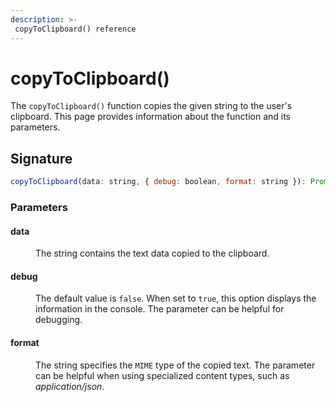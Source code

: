 ```yaml
---
description: >-
 copyToClipboard() reference
---
```

# copyToClipboard()

The `copyToClipboard()` function copies the given string to the user's clipboard. This page provides information about the function and its parameters.

## Signature

```javascript
copyToClipboard(data: string, { debug: boolean, format: string }): Promise
```

### Parameters

#### data
<dd> 
 The string contains the text data copied to the clipboard.
</dd>

#### debug
<dd>
The default value is <code>false</code>. When set to <code>true</code>, this option displays the information in the console. The parameter can be helpful for debugging.
</dd>

#### format
<dd> 
 The string specifies the <code>MIME</code> type of the copied text. The parameter can be helpful when using specialized content types, such as <em>application/json</em>.
</dd>

